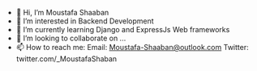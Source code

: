 - 👋 Hi, I’m Moustafa Shaaban
- 👀 I’m interested in Backend Development
- 🌱 I’m currently learning Django and ExpressJs Web frameworks 
- 💞️ I’m looking to collaborate on ...
- 📫 How to reach me:
  Email: Moustafa-Shaaban@outlook.com
  Twitter: twitter.com/_MoustafaShaban
  

